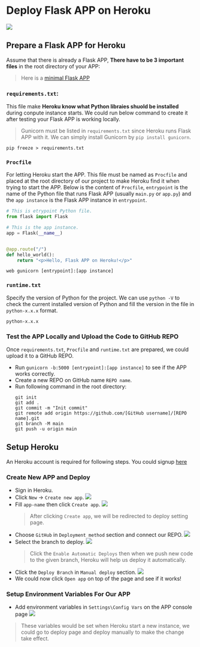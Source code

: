 # Deploy Flask APP on Heroku

![](https://i.imgur.com/A2NUkdZ.png)

## Prepare a Flask APP for Heroku
Assume that there is already a Flask APP, **There have to be 3 important files** in the root directory of your APP:
> Here is a [minimal Flask APP](https://github.com/yirueilu-b/flask-minimal-app)

### `requirements.txt`:
This file make **Heroku know what Python libraies shuold be installed** during conpute instance starts. We could run below command to create it after testing your Flask APP is working locally.
> Gunicorn must be listed in `requirements.txt` since Heroku runs Flask APP with it. We can simply install Gunicorn by `pip install gunicorn`.
```
pip freeze > requirements.txt
```
### `Procfile`
For letting Heroku start the APP. This file must be named as `Procfile` and placed at the root directory of our project to make Heroku find it when trying to start the APP. Below is the content of `Procfile`, `entrypoint` is the name of the Python file that runs Flask APP (usually `main.py` or `app.py`) and the `app instance` is the Flask APP instance in `entrypoint`.
```python
# This is etrypoint Python file.
from flask import Flask

# This is the app instance.
app = Flask(__name__)


@app.route("/")
def hello_world():
    return "<p>Hello, Flask APP on Heroku!</p>"
```

```
web gunicorn [entrypoint]:[app instance]
```
### `runtime.txt`
Specify the version of Python for the project. We can use `python -V` to check the current installed version of Python and fill the version in the file in `python-x.x.x` format.
```
python-x.x.x
```

### Test the APP Locally and Upload the Code to GitHub REPO

Once `requirements.txt`, `Procfile` and `runtime.txt` are prepared, we could
upload it to a GitHub REPO.

- Run `gunicorn -b:5000 [entrypoint]:[app instance]` to see if the APP works correctly.
- Create a new REPO on GitHub name `REPO name`.
- Run following command in the root directory:
    ```
    git init
    git add .
    git commit -m "Init commit"
    git remote add origin https://github.com/[GitHub username]/[REPO name].git
    git branch -M main
    git push -u origin main
    ```

## Setup Heroku
An Heroku account is required for following steps. You could signup [here](https://signup.heroku.com/login)

### Create New APP and Deploy
- Sign in Heroku.
- Click `New` $\rightarrow$ `Create new app`.
    ![](https://i.imgur.com/RvQi7oN.png)
- Fill `app-name` then click `Create app`.
    ![](https://i.imgur.com/84mO901.png)
    > After clicking `Create app`, we will be redirected to deploy setting page.
- Choose `GitHub` in `Deployment method` section and connect our REPO.
    ![](https://i.imgur.com/klfaItT.png)
- Select the branch to deploy.
    ![](https://i.imgur.com/W8haNHe.png)
    > Click the `Enable Automatic Deploys` then when we push new code to the given branch, Heroku will help us deploy it automatically.
- Click the `Deploy Branch` in `Manual deploy` section.
    ![](https://i.imgur.com/8Q1stMf.png)
- We could now click `Open app` on top of the page and see if it works!

### Setup Environment Variables For Our APP
- Add environment variables in `Settings\Config Vars` on the APP console page
    ![](https://i.imgur.com/dUmxFnq.png)
> These variables would be set when Heroku start a new instance, we could go to deploy page and deploy manually to make the change take effect.
